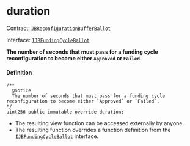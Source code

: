 # duration

Contract: [`JBReconfigurationBufferBallot`](/v4/deprecated/v2/contracts/or-ballots/jbreconfigurationbufferballot)

Interface: [`IJBFundingCycleBallot`](/v4/deprecated/v2/interfaces/ijbfundingcycleballot.md)

**The number of seconds that must pass for a funding cycle reconfiguration to become either `Approved` or `Failed`.**

#### Definition

```
/**
  @notice
  The number of seconds that must pass for a funding cycle reconfiguration to become either `Approved` or `Failed`.
*/
uint256 public immutable override duration;
```

* The resulting view function can be accessed externally by anyone.
* The resulting function overrides a function definition from the [`IJBFundingCycleBallot`](/v4/deprecated/v2/interfaces/ijbfundingcycleballot.md) interface.
